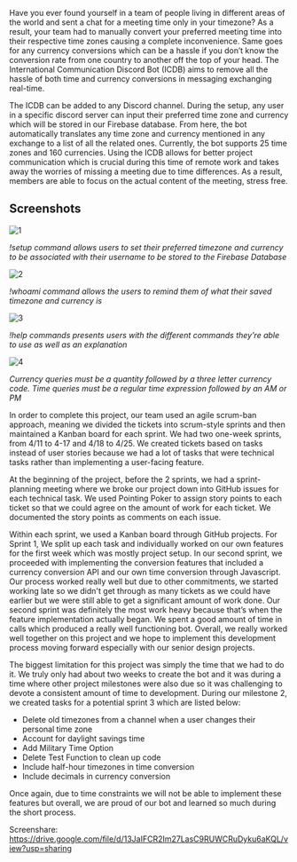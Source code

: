 Have you ever found yourself in a team of people living in different areas of the world and sent a chat for a meeting time only in your timezone? As a result, your team had to manually convert your preferred meeting time into their respective time zones causing a complete inconvenience. Same goes for any currency conversions which can be a hassle if you don’t know the conversion rate from one country to another off the top of your head. The International Communication Discord Bot (ICDB) aims to remove all the hassle of both time and currency conversions in messaging exchanging real-time.

The ICDB can be added to any Discord channel. During the setup, any user in a specific discord server can input their preferred time zone and currency which will be stored in our Firebase database. From here, the bot automatically translates any time zone and currency mentioned in any exchange to a list of all the related ones. Currently, the bot supports 25 time zones and 160 currencies. Using the ICDB allows for better project communication which is crucial during this time of remote work and takes away the worries of missing a meeting due to time differences. As a result, members are able to focus on the actual content of the meeting, stress free.

## Screenshots
![1](https://user-images.githubusercontent.com/49913087/118015514-5cac7c80-b322-11eb-9e12-dff7deb77e13.png)

*!setup command allows users to set their preferred timezone and currency to be associated with their username to be stored to the Firebase Database*

![2](https://user-images.githubusercontent.com/49913087/118015715-967d8300-b322-11eb-802d-e04d163a056a.png)

*!whoami command allows the users to remind them of what their saved timezone and currency is*

![3](https://user-images.githubusercontent.com/49913087/118015908-ca58a880-b322-11eb-8a57-51a3f5efcd92.png)

*!help commands presents users with the different commands they’re able to use as well as an explanation*

![4](https://user-images.githubusercontent.com/49913087/118016010-e4928680-b322-11eb-8da5-00dff716e2cc.png)

*Currency queries must be a quantity followed by a three letter currency code. Time queries must be a regular time expression followed by an AM or PM*

In order to complete this project, our team used an agile scrum-ban approach, meaning we divided the tickets into scrum-style sprints and then maintained a Kanban board for each sprint. We had two one-week sprints, from 4/11 to 4-17 and 4/18 to 4/25.  We created tickets based on tasks instead of user stories because we had a lot of tasks that were technical tasks rather than implementing a user-facing feature.

At the beginning of the project, before the 2 sprints, we had a sprint-planning meeting where we broke our project down into GitHub issues for each technical task. We used Pointing Poker to assign story points to each ticket so that we could agree on the amount of work for each ticket. We documented the story points as comments on each issue.

Within each sprint, we used a Kanban board through GitHub projects. For Sprint 1, We split up each task and individually worked on our own features for the first week which was mostly project setup. In our second sprint, we proceeded with implementing the conversion features that included a currency conversion API and our own time conversion through Javascript. Our process worked really well but due to other commitments, we started working late so we didn't get through as many tickets as we could have earlier but we were still able to get a significant amount of work done. Our second sprint was definitely the most work heavy because that’s when the feature implementation actually began. We spent a good amount of time in calls which produced a really well functioning bot. Overall, we really worked well together on this project and we hope to implement this development process moving forward especially with our senior design projects.

The biggest limitation for this project was simply the time that we had to do it. We truly only had about two weeks to create the bot and it was during a time where other project milestones were also due so it was challenging to devote a consistent amount of time to development. During our milestone 2, we created tasks for a potential sprint 3 which are listed below:

- Delete old timezones from a channel when a user changes their personal time zone 
- Account for daylight savings time 
- Add Military Time Option
- Delete Test Function to clean up code 
- Include half-hour timezones in time conversion 
- Include decimals in currency conversion 

Once again, due to time constraints we will not be able to implement these features but overall, we are proud of our bot and learned so much during the short process. 

Screenshare: https://drive.google.com/file/d/13JaIFCR2Im27LasC9RUWCRuDyku6aKQL/view?usp=sharing
